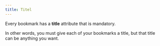 ```yaml
---
title: Titel
---
```


Every bookmark has a **title** attribute that is mandatory.

In other words, you must give each of your bookmarks a title, but that title can be anything you want.

